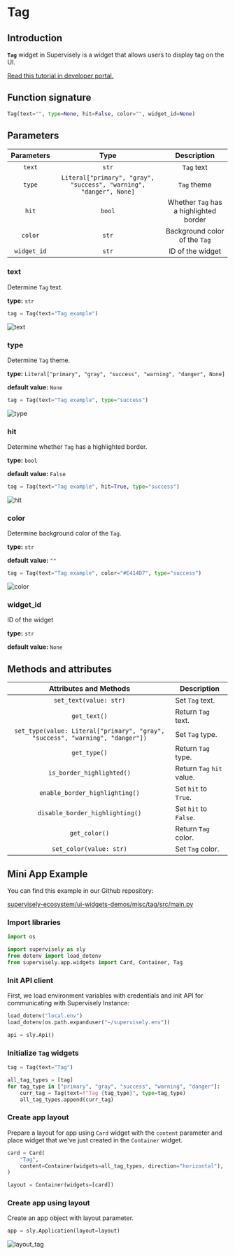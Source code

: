 # Tag

## Introduction

**`Tag`** widget in Supervisely is a widget that allows users to display tag on the UI.

[Read this tutorial in developer portal.](https://developer.supervise.ly/app-development/widgets/misc/tag)

## Function signature

```python
Tag(text="", type=None, hit=False, color="", widget_id=None)
```

## Parameters

| Parameters  |                                Type                                |              Description               |
| :---------: | :----------------------------------------------------------------: | :------------------------------------: |
|   `text`    |                               `str`                                |               `Tag` text               |
|   `type`    | `Literal["primary", "gray", "success", "warning", "danger", None]` |              `Tag` theme               |
|    `hit`    |                               `bool`                               | Whether `Tag` has a highlighted border |
|   `color`   |                               `str`                                |     Background color of the `Tag`      |
| `widget_id` |                               `str`                                |            ID of the widget            |

### text

Determine `Tag` text.

**type:** `str`

```python
tag = Tag(text="Tag example")
```

![text](https://user-images.githubusercontent.com/120389559/226908793-2a620b84-0b72-4231-8639-ce1f3a458f89.png)

### type

Determine `Tag` theme.

**type:** `Literal["primary", "gray", "success", "warning", "danger", None]`

**default value:** `None`

```python
tag = Tag(text="Tag example", type="success")
```

![type](https://user-images.githubusercontent.com/120389559/226909285-8ad976b9-e16a-4ebc-b0f4-f76e9b7fb7c2.png)

### hit

Determine whether `Tag` has a highlighted border.

**type:** `bool`

**default value:** `False`

```python
tag = Tag(text="Tag example", hit=True, type="success")
```

![hit](https://user-images.githubusercontent.com/120389559/226909880-f21382df-01de-42fc-9c0d-81dad8522e7c.png)

### color

Determine background color of the `Tag`.

**type:** `str`

**default value:** `""`

```python
tag = Tag(text="Tag example", color="#E414D7", type="success")
```

![color](https://user-images.githubusercontent.com/120389559/226910422-d0dc98ec-40da-4c11-adb3-69feff45e57a.png)

### widget_id

ID of the widget

**type:** `str`

**default value:** `None`

## Methods and attributes

|                            Attributes and Methods                             | Description               |
| :---------------------------------------------------------------------------: | ------------------------- |
|                            `set_text(value: str)`                             | Set `Tag` text.           |
|                                 `get_text()`                                  | Return `Tag` text.        |
| `set_type(value: Literal["primary", "gray", "success", "warning", "danger"])` | Set `Tag` type.           |
|                                 `get_type()`                                  | Return `Tag` type.        |
|                           `is_border_highlighted()`                           | Return `Tag` `hit` value. |
|                        `enable_border_highlighting()`                         | Set `hit` to `True`.      |
|                        `disable_border_highlighting()`                        | Set `hit` to `False`.     |
|                                 `get_color()`                                 | Return `Tag` color.       |
|                            `set_color(value: str)`                            | Set `Tag` color.          |

## Mini App Example

You can find this example in our Github repository:

[supervisely-ecosystem/ui-widgets-demos/misc/tag/src/main.py](https://github.com/supervisely-ecosystem/ui-widgets-demos/blob/master/misc/tag/src/main.py)

### Import libraries

```python
import os

import supervisely as sly
from dotenv import load_dotenv
from supervisely.app.widgets import Card, Container, Tag
```

### Init API client

First, we load environment variables with credentials and init API for communicating with Supervisely Instance:

```python
load_dotenv("local.env")
load_dotenv(os.path.expanduser("~/supervisely.env"))

api = sly.Api()
```

### Initialize `Tag` widgets

```python
tag = Tag(text="Tag")

all_tag_types = [tag]
for tag_type in ["primary", "gray", "success", "warning", "danger"]:
    curr_tag = Tag(text=f"Tag {tag_type}", type=tag_type)
    all_tag_types.append(curr_tag)
```

### Create app layout

Prepare a layout for app using `Card` widget with the `content` parameter and place widget that we've just created in the `Container` widget.

```python
card = Card(
    "Tag",
    content=Container(widgets=all_tag_types, direction="horizontal"),
)

layout = Container(widgets=[card])
```

### Create app using layout

Create an app object with layout parameter.

```python
app = sly.Application(layout=layout)
```

![layout_tag](https://user-images.githubusercontent.com/120389559/226914574-394c3629-4816-42c8-8a5a-82aec34239ad.png)

